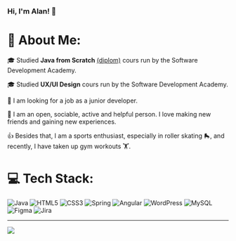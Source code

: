 ### Hi, I'm Alan! 👋


# 💫 About Me:
🎓 Studied **Java from Scratch** [(diplom)](https://app.diplomasafe.com/en-US/diploma/dc9dadebbb13afe2f28351b8c6dcf1ad81463493a) cours run by the Software Development Academy.

🎓 Studied **UX/UI Design** cours run by the Software Development Academy.

🔎 I am looking for a job as a junior developer.

📁 I am an open, sociable, active and helpful person. I love making new friends and gaining new experiences.

👍 Besides that, I am a sports enthusiast, especially in roller skating 🛼, and recently, I have taken up gym workouts 🏋️.


# 💻 Tech Stack:
![Java](https://img.shields.io/badge/java-%23ED8B00.svg?style=for-the-badge&logo=openjdk&logoColor=white) ![HTML5](https://img.shields.io/badge/html5-%23E34F26.svg?style=for-the-badge&logo=html5&logoColor=white) ![CSS3](https://img.shields.io/badge/css3-%231572B6.svg?style=for-the-badge&logo=css3&logoColor=white) ![Spring](https://img.shields.io/badge/spring-%236DB33F.svg?style=for-the-badge&logo=spring&logoColor=white) ![Angular](https://img.shields.io/badge/angular-%23DD0031.svg?style=for-the-badge&logo=angular&logoColor=white) ![WordPress](https://img.shields.io/badge/WordPress-%23117AC9.svg?style=for-the-badge&logo=WordPress&logoColor=white) ![MySQL](https://img.shields.io/badge/mysql-%2300000f.svg?style=for-the-badge&logo=mysql&logoColor=white) ![Figma](https://img.shields.io/badge/figma-%23F24E1E.svg?style=for-the-badge&logo=figma&logoColor=white) ![Jira](https://img.shields.io/badge/jira-%230A0FFF.svg?style=for-the-badge&logo=jira&logoColor=white)


---
[![](https://visitcount.itsvg.in/api?id=nowakalan&icon=0&color=0)](https://visitcount.itsvg.in)

<!-- Proudly created with GPRM ( https://gprm.itsvg.in ) -->
